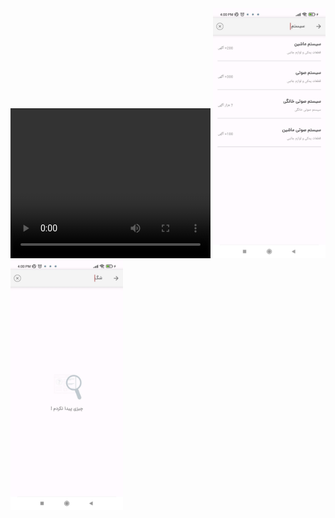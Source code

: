 <div>
  <video width="320" height="240" controls>
  <source src="[movie.mp4](https://github.com/MahdiOSS/Divar_Search_Future/blob/main/-2147483648_-210250.mp4)" type="video/mp4">
</video>
  <img src="https://github.com/MahdiOSS/Divar_Search_Future/blob/main/Screenshot_2025-02-18-16-00-13-788_com.example.divarsearchfuture.jpg" height=400px />
  <img src="https://github.com/MahdiOSS/Divar_Search_Future/blob/main/-2147483648_-210254.jpg" height=400px />
</div>



